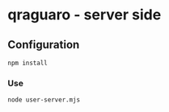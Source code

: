 # qraguaro - server side

## Configuration
```
npm install
```

### Use
```
node user-server.mjs
```
